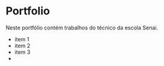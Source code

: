 # Portfolio
Neste portfólio contém trabalhos do técnico da escola Senai.
* item 1
* item 2
* item 3
* 
